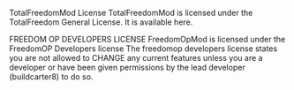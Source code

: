 TotalFreedomMod License
TotalFreedomMod is licensed under the TotalFreedom General License. It is available here.

FREEDOM OP DEVELOPERS LICENSE
FreedomOpMod is licensed under the FreedomOP Developers license The freedomop developers license states you are not allowed to CHANGE any current features unless you are a developer or have been given permissions by the lead developer (buildcarter8) to do so.
